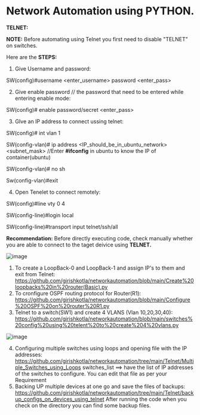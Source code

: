 # Network Automation using PYTHON.

**TELNET:**

**NOTE:** Before automating using Telnet you first need to disable "TELNET" on switches.

Here are the **STEPS:** 

1. Give Username and password:

 SW(config)#username <enter_username> password <enter_pass>
 
 
2. Give enable password // the password that need to be entered while entering enable mode:

SW(config)# enable password/secret <enter_pass>

3. GIve an IP address to connect ussing telnet:

SW(config)# int vlan 1

SW(config-vlan)# ip address <IP_should_be_in_ubuntu_network> <subnet_mask>   //Enter **#ifconfig** in ubuntu to know the IP of container(ubuntu)

SW(config-vlan)# no sh

Sw(config-vlan)#exit


4. Open Tenelet to connect remotely:

SW(config)#line vty 0 4

SW(config-line)#login local

SW(config-line)#transport input telnet/ssh/all


**Recommendation:** Before directly executing code, check manually whether you are able to connect to the taget deivice using **TELNET.**


![image](https://user-images.githubusercontent.com/45974876/111051567-0afa8980-847a-11eb-9cc0-da2daba3bc02.png)

1. To create a LoopBack-0 and LoopBack-1 and assign IP's to them and exit from Telnet: https://github.com/girishkotla/networkautomation/blob/main/Create%20loopbacks%20in%20router(Basic).py
2. To cronfigure OSPF routing protocol for Router(R1): 
https://github.com/girishkotla/networkautomation/blob/main/Configure%20OSPF%20on%20router%20R1.py
3. Telnet to a switch(SW1) and create 4 VLANS (Vlan 10,20,30,40): https://github.com/girishkotla/networkautomation/blob/main/switches%20config%20using%20telent%20to%20create%204%20vlans.py

![image](https://user-images.githubusercontent.com/45974876/111139480-2fa04f80-85a7-11eb-8b80-01064a7f4627.png)


4. Configuring multiple switches using loops and opening file with the IP addresses:
https://github.com/girishkotla/networkautomation/tree/main/Telnet/Multiple_Switches_using_Loops
switches_list ==> have the list of IP addresses of the switches to configure. You can edit that file as per your Requirement
5. Backing UP multiple devices at one go and save the files of backups:
https://github.com/girishkotla/networkautomation/tree/main/Telnet/backup_configs_on_devices_using_telnet
After running the code when you check on the directory you can find some backup files.

